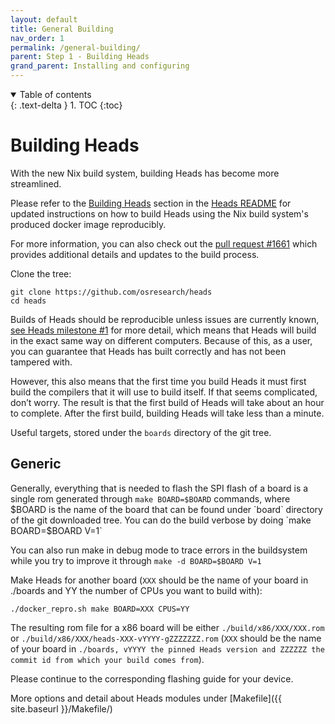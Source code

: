 ```yaml
---
layout: default
title: General Building
nav_order: 1
permalink: /general-building/
parent: Step 1 - Building Heads
grand_parent: Installing and configuring
---
```


<!-- markdownlint-disable MD033 -->
<details open markdown="block">
  <summary>
    Table of contents
  </summary>
  {: .text-delta }
1. TOC
{:toc}
</details>
<!-- markdownlint-enable MD033 -->

Building Heads
===

With the new Nix build system, building Heads has become more streamlined.

Please refer to the [Building Heads](https://github.com/linuxboot/heads/blob/master/README.md#building-heads) section in the [Heads README](https://github.com/linuxboot/heads/blob/master/README.md) for updated instructions on how to build Heads using the Nix build system's produced docker image reproducibly.

For more information, you can also check out the [pull request #1661](https://github.com/linuxboot/heads/pull/1661) which provides additional details and updates to the build process.

Clone the tree:

```shell
git clone https://github.com/osresearch/heads
cd heads
```

Builds of Heads should be reproducible unless issues are currently known,
 [see Heads milestone #1](https://github.com/osresearch/heads/milestone/1) for
 more detail, which means that Heads will build in the exact same way on
 different computers. Because of this, as a user, you can guarantee that Heads
 has built correctly and has not been tampered with.

However, this also means that the first time you build Heads it must first build
 the compilers that it will use to build itself. If that seems complicated,
 don’t worry. The result is that the first build of Heads will take about an
 hour to complete. After the first build, building Heads will take less than a
 minute.

Useful targets, stored under the `boards` directory of the git tree.

Generic
---

Generally, everything that is needed to flash the SPI flash of a board is a
 single rom generated through `make BOARD=$BOARD` commands, where $BOARD is the
 name of the board that can be found under `board` directory of the git
 downloaded tree. You can do the build verbose by doing `make BOARD=$BOARD V=1`

 You can also run make in debug mode to trace errors in the buildsystem while you try to improve it through `make -d BOARD=$BOARD V=1`

 Make Heads for another board (`XXX` should be the name of your board in ./boards and YY the number of CPUs you want to build with):

 ```shell
 ./docker_repro.sh make BOARD=XXX CPUS=YY
 ```

 The resulting rom file for a x86 board will be either `./build/x86/XXX/XXX.rom` or
  `./build/x86/XXX/heads-XXX-vYYYY-gZZZZZZZ.rom` (`XXX` should be the name of your board in
  `./boards, vYYYY the pinned Heads version and ZZZZZZ the commit id from which your build comes from`).

Please continue to the corresponding flashing guide for your device.

More options and detail about Heads modules under [Makefile]({{ site.baseurl }}/Makefile/)
